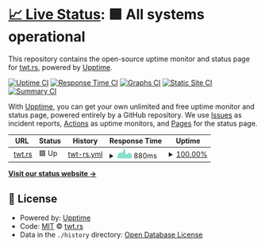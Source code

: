 # [📈 Live Status](https://twtrs.github.io/upptime): <!--live status--> **🟩 All systems operational**

This repository contains the open-source uptime monitor and status page for [twt.rs](https://twtrs.github.io/upptime), powered by [Upptime](https://github.com/upptime/upptime).

[![Uptime CI](https://github.com/twtrs/upptime/workflows/Uptime%20CI/badge.svg)](https://github.com/twtrs/upptime/actions?query=workflow%3A%22Uptime+CI%22)
[![Response Time CI](https://github.com/twtrs/upptime/workflows/Response%20Time%20CI/badge.svg)](https://github.com/twtrs/upptime/actions?query=workflow%3A%22Response+Time+CI%22)
[![Graphs CI](https://github.com/twtrs/upptime/workflows/Graphs%20CI/badge.svg)](https://github.com/twtrs/upptime/actions?query=workflow%3A%22Graphs+CI%22)
[![Static Site CI](https://github.com/twtrs/upptime/workflows/Static%20Site%20CI/badge.svg)](https://github.com/twtrs/upptime/actions?query=workflow%3A%22Static+Site+CI%22)
[![Summary CI](https://github.com/twtrs/upptime/workflows/Summary%20CI/badge.svg)](https://github.com/twtrs/upptime/actions?query=workflow%3A%22Summary+CI%22)

With [Upptime](https://upptime.js.org), you can get your own unlimited and free uptime monitor and status page, powered entirely by a GitHub repository. We use [Issues](https://github.com/twtrs/upptime/issues) as incident reports, [Actions](https://github.com/twtrs/upptime/actions) as uptime monitors, and [Pages](https://twtrs.github.io/upptime) for the status page.

<!--start: status pages-->
<!-- This summary is generated by Upptime (https://github.com/upptime/upptime) -->
<!-- Do not edit this manually, your changes will be overwritten -->
<!-- prettier-ignore -->
| URL | Status | History | Response Time | Uptime |
| --- | ------ | ------- | ------------- | ------ |
| <img alt="" src="https://icons.duckduckgo.com/ip3/twt.rs.ico" height="13"> [twt.rs](https://twt.rs) | 🟩 Up | [twt-rs.yml](https://github.com/twtrs/upptime/commits/HEAD/history/twt-rs.yml) | <details><summary><img alt="Response time graph" src="./graphs/twt-rs/response-time-week.png" height="20"> 880ms</summary><br><a href="https://twtrs.github.io/upptime/history/twt-rs"><img alt="Response time 860" src="https://img.shields.io/endpoint?url=https%3A%2F%2Fraw.githubusercontent.com%2Ftwtrs%2Fupptime%2FHEAD%2Fapi%2Ftwt-rs%2Fresponse-time.json"></a><br><a href="https://twtrs.github.io/upptime/history/twt-rs"><img alt="24-hour response time 884" src="https://img.shields.io/endpoint?url=https%3A%2F%2Fraw.githubusercontent.com%2Ftwtrs%2Fupptime%2FHEAD%2Fapi%2Ftwt-rs%2Fresponse-time-day.json"></a><br><a href="https://twtrs.github.io/upptime/history/twt-rs"><img alt="7-day response time 880" src="https://img.shields.io/endpoint?url=https%3A%2F%2Fraw.githubusercontent.com%2Ftwtrs%2Fupptime%2FHEAD%2Fapi%2Ftwt-rs%2Fresponse-time-week.json"></a><br><a href="https://twtrs.github.io/upptime/history/twt-rs"><img alt="30-day response time 860" src="https://img.shields.io/endpoint?url=https%3A%2F%2Fraw.githubusercontent.com%2Ftwtrs%2Fupptime%2FHEAD%2Fapi%2Ftwt-rs%2Fresponse-time-month.json"></a><br><a href="https://twtrs.github.io/upptime/history/twt-rs"><img alt="1-year response time 860" src="https://img.shields.io/endpoint?url=https%3A%2F%2Fraw.githubusercontent.com%2Ftwtrs%2Fupptime%2FHEAD%2Fapi%2Ftwt-rs%2Fresponse-time-year.json"></a></details> | <details><summary><a href="https://twtrs.github.io/upptime/history/twt-rs">100.00%</a></summary><a href="https://twtrs.github.io/upptime/history/twt-rs"><img alt="All-time uptime 99.73%" src="https://img.shields.io/endpoint?url=https%3A%2F%2Fraw.githubusercontent.com%2Ftwtrs%2Fupptime%2FHEAD%2Fapi%2Ftwt-rs%2Fuptime.json"></a><br><a href="https://twtrs.github.io/upptime/history/twt-rs"><img alt="24-hour uptime 100.00%" src="https://img.shields.io/endpoint?url=https%3A%2F%2Fraw.githubusercontent.com%2Ftwtrs%2Fupptime%2FHEAD%2Fapi%2Ftwt-rs%2Fuptime-day.json"></a><br><a href="https://twtrs.github.io/upptime/history/twt-rs"><img alt="7-day uptime 100.00%" src="https://img.shields.io/endpoint?url=https%3A%2F%2Fraw.githubusercontent.com%2Ftwtrs%2Fupptime%2FHEAD%2Fapi%2Ftwt-rs%2Fuptime-week.json"></a><br><a href="https://twtrs.github.io/upptime/history/twt-rs"><img alt="30-day uptime 99.73%" src="https://img.shields.io/endpoint?url=https%3A%2F%2Fraw.githubusercontent.com%2Ftwtrs%2Fupptime%2FHEAD%2Fapi%2Ftwt-rs%2Fuptime-month.json"></a><br><a href="https://twtrs.github.io/upptime/history/twt-rs"><img alt="1-year uptime 99.73%" src="https://img.shields.io/endpoint?url=https%3A%2F%2Fraw.githubusercontent.com%2Ftwtrs%2Fupptime%2FHEAD%2Fapi%2Ftwt-rs%2Fuptime-year.json"></a></details>

<!--end: status pages-->

[**Visit our status website →**](https://twtrs.github.io/upptime)

## 📄 License

- Powered by: [Upptime](https://github.com/upptime/upptime)
- Code: [MIT](./LICENSE) © [twt.rs](https://twtrs.github.io/upptime)
- Data in the `./history` directory: [Open Database License](https://opendatacommons.org/licenses/odbl/1-0/)
